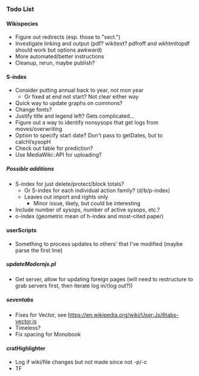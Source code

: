 ### Todo List
#### Wikispecies
* Figure out redirects (esp. those to "sect.")
* Investigate linking and output (pdf?  wikitext?  pdfroff and wkhtmltopdf should work but options awkward)
* More automated/better instructions
* Cleanup, rerun, maybe publish?

#### S-index
* Consider putting annual back to year, not mon year
    * Or fixed at end not start?  Not clear either way
* Quick way to update graphs on commons?
* Change fonts?
* Justify title and legend left?  Gets complicated...
* Figure out a way to identify nonsysops that get logs from moves/overwriting
* Option to specify start date?  Don't pass to getDates, but to calcH/sysopH
* Check out fable for prediction?
* Use MediaWiki::API for uploading?

##### Possible additions
* S-index for just delete/protect/block totals?
    * Or S-index for each individual action family? (d/b/p-index)
    * Leaves out import and rights only
        * Minor issue, likely, but could be interesting
* Include number of sysops, number of active sysops, etc.?
* o-index (geometric mean of h-index and most-cited paper)

#### userScripts
* Something to process updates to others' that I've modified (maybe parse the first line)
##### updateModernjs.pl
* Get server, allow for updating foreign pages (will need to restructure to grab servers first, then iterate log in/(log out?))
##### seventabs
* Fixes for Vector, see https://en.wikipedia.org/wiki/User:Js/6tabs-vector.js
* Timeless?
* Fix spacing for Monobook

#### cratHighlighter
* Log if wiki/file changes but not made since not -p/-c
* TF
